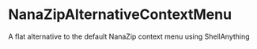 # NanaZipAlternativeContextMenu
A flat alternative to the default NanaZip context menu using ShellAnything
